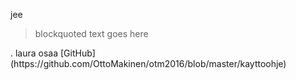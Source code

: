 jee
<blockquote><p>blockquoted text goes here</p></blockquote>.
laura osaa
[GitHub](https://github.com/OttoMakinen/otm2016/blob/master/kayttoohje)
